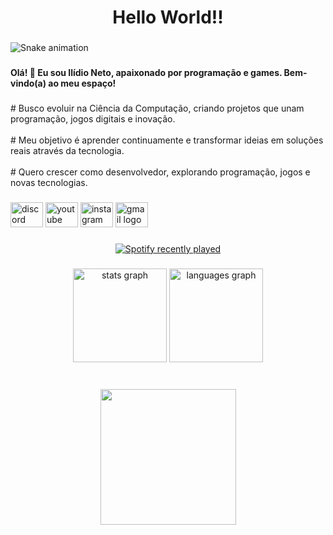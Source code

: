 <h1 align="center">Hello World!!</h1>

###

<img src="https://raw.githubusercontent.com/ilidio83/ilidio83/output/snake.svg" alt="Snake animation" />

###

<h4 align="left">Olá! 👾 Eu sou Ilídio Neto, apaixonado por programação e games. Bem-vindo(a) ao meu espaço!</h4>

###

<p align="left"># Busco evoluir na Ciência da Computação, criando projetos que unam programação, jogos digitais e inovação.<br><br># Meu objetivo é aprender continuamente e transformar ideias em soluções reais através da tecnologia.<br><br># Quero crescer como desenvolvedor, explorando programação, jogos e novas tecnologias.</p>

###

<div align="left">
  <img src="https://raw.githubusercontent.com/maurodesouza/profile-readme-generator/master/src/assets/icons/social/discord/default.svg" width="52" height="40" alt="discord logo"  />
  <img src="https://raw.githubusercontent.com/maurodesouza/profile-readme-generator/master/src/assets/icons/social/youtube/default.svg" width="52" height="40" alt="youtube logo"  />
  <img src="https://raw.githubusercontent.com/maurodesouza/profile-readme-generator/master/src/assets/icons/social/instagram/default.svg" width="52" height="40" alt="instagram logo"  />
  <img src="https://raw.githubusercontent.com/maurodesouza/profile-readme-generator/master/src/assets/icons/social/gmail/default.svg" width="52" height="40" alt="gmail logo"  />
</div>

###

<div align="center">
  <a href="https://open.spotify.com/user/ilidioneto">
    <img src="https://spotify-recently-played-readme.vercel.app/api?user=ilidioneto&count=10&unique=true" alt="Spotify recently played"  />
  </a>
</div>

###

<div align="center">
  <img src="https://github-readme-stats.vercel.app/api?username=ilidio83&hide_title=false&hide_rank=false&show_icons=true&include_all_commits=true&count_private=true&disable_animations=false&theme=dracula&locale=en&hide_border=false&order=1" height="150" alt="stats graph"  />
  <img src="https://github-readme-stats.vercel.app/api/top-langs?username=ilidio83&locale=en&hide_title=false&layout=compact&card_width=320&langs_count=5&theme=dracula&hide_border=false&order=2" height="150" alt="languages graph"  />
</div>

###

<br clear="both">

<div align="center">
  <img height="217" src="https://i.pinimg.com/originals/00/a2/0a/00a20a67bc0bdbdb698ed0ee7a1cd5db.gif"  />
</div>

###
